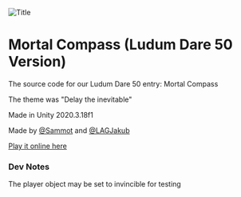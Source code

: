 ![Title](https://user-images.githubusercontent.com/45080494/162202383-5ef50920-1629-4307-9597-c9a82e011d92.png)

# Mortal Compass (Ludum Dare 50 Version)
The source code for our Ludum Dare 50 entry: Mortal Compass

The theme was "Delay the inevitable"

Made in Unity 2020.3.18f1

Made by [@Sammot](https://github.com/Sammot) and [@LAGJakub](https://github.com/LAGJakub)

[Play it online here](https://sammot.itch.io/mortalcompass)

### Dev Notes
The player object may be set to invincible for testing
